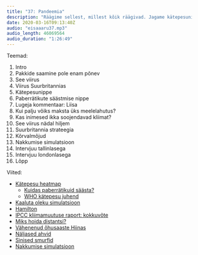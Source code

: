 ```yaml
---
title: "37: Pandeemia"
description: "Räägime sellest, millest kõik räägivad. Jagame kätepesunippe, mida kõik jagavad. Lisaks on seekordses osas intervjuu inimesega, kes elab oma igapäevaelu keset viiruse pandeemiat."
date: 2020-03-16T09:13:40Z
audio: "eisaaaru37.mp3"
audio_length: 46069564
audio_duration: "1:26:49"
---
```

Teemad:

  1. Intro
  2. Pakkide saamine pole enam põnev
  3. See viirus
  4. Viirus Suurbritannias
  5. Kätepesunippe
  6. Paberrätikute säästmise nippe
  7. Lugeja kommentaar: Liisa
  8. Kui palju võiks maksta üks meelelahutus?
  9. Kas inimesed ikka soojendavad kliimat?
  10. See viirus nädal hiljem
  11. Suurbritannia strateegia
  12. Kõrvalmõjud
  13. Nakkumise simulatsioon
  14. Intervjuu tallinlasega
  15. Intervjuu londonlasega
  16. Lõpp

Viited:

*   [Kätepesu heatmap](https://kottke.org/20/02/map-of-areas-most-often-missing-during-handwashing)
    *   [Kuidas paberrätikuid säästa?](https://kottke.org/12/05/how-to-use-a-paper-towel)
    *   [WHO kätepesu juhend](https://www.who.int/gpsc/clean_hands_protection/en/)
*   [Kaaluta oleku simulatsioon](https://en.wikipedia.org/wiki/Reduced-gravity_aircraft)
*   [Hamilton](https://en.wikipedia.org/wiki/Reduced-gravity_aircraft) 
*   [IPCC kliimamuutuse raport: kokkuvõte](https://www.ipcc.ch/site/assets/uploads/2018/02/AR5_SYR_FINAL_SPM.pdf)
*   [Miks hoida distantsi?](https://medium.com/@tomaspueyo/coronavirus-act-today-or-people-will-die-f4d3d9cd99ca)
*   [Vähenenud õhusaaste Hiinas](https://kottke.org/20/03/covid-19-reduced-air-pollution)
*   [Näljased ahvid](https://www.bangkokpost.com/thailand/general/1876489/monkey-brawl-in-lop-buri-shocks-humans)
*   [Sinised smurfid](https://www.businessinsider.com/france-landerneau-guinness-world-record-smurf-festival-coronavirus-outbreak-2020-3?r=US&IR=T)
*   [Nakkumise simulatsioon](https://www.washingtonpost.com/graphics/2020/world/corona-simulator/)
